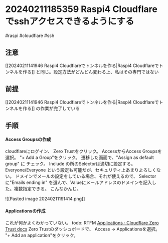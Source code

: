 
# 20240211185359 Raspi4 Cloudflareでsshアクセスできるようにする
#raspi #cloudflare #ssh 
## 注意 
[[20240211141946 Raspi4 Cloudflareでトンネルを作る|Raspi4 Cloudflareでトンネルを作る]] と同じ。設定方法がどんどん変わる上、私はその専門ではない

## 前提
[[20240211141946 Raspi4 Cloudflareでトンネルを作る|Raspi4 Cloudflareでトンネルを作る]] の作業が完了している

## 手順
#### Access Groupsの作成
cloudflareにログイン、 Zero Trustをクリック。
AccessからAccess Groupsを選択。 "+ Add a Group"をクリック。
遷移した画面で、"Assign as default group" に チェック。 Include の所のSelectorは適切に設定する。
Everyone/Everyone という設定も可能だが、セキュリティ上あまりよろしくない。
ドメインでメールの設定をしている場合、それが使えるので、 Selectorに"Emails ending in" を選んで、Valueにメールアドレスのドメインを記入した。複数指定できる。
こんなかんじ。

![[Pasted image 20240211191414.png]]



#### Applicationsの作成
これが何かよくわかっていない。
todo: RTFM [Applications · Cloudflare Zero Trust docs](https://developers.cloudflare.com/cloudflare-one/applications/)
Zero Trustのダッシュボードで、 Access -> Applicationsを選択。 "+ Add an application"をクリック。



 
